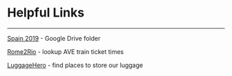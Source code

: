 # Helpful Links

---

[Spain 2019](https://drive.google.com/drive/u/0/folders/1GnBSZAyhMoU5eOlb2pMhVhus1fq_pcX0) - Google Drive folder

[Rome2Rio](https://www.rome2rio.com/) - lookup AVE train ticket times

[LuggageHero](https://luggagehero.com/) - find places to store our luggage
